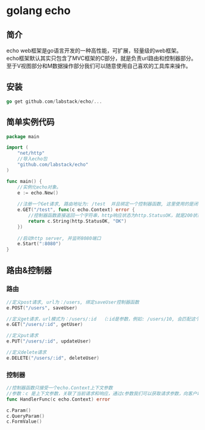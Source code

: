 # golang echo

## 简介
echo web框架是go语言开发的一种高性能，可扩展，轻量级的web框架。  
echo框架默认其实只包含了MVC框架的C部分，就是负责url路由和控制器部分。至于V视图部分和M数据操作部分我们可以随意使用自己喜欢的工具库来操作。

## 安装
```go
go get github.com/labstack/echo/...
```

## 简单实例代码
```go
package main

import (
	"net/http"
	//导入echo包
	"github.com/labstack/echo"
)

func main() {
    //实例化echo对象。
	e := echo.New()
	
	//注册一个Get请求, 路由地址为: /test  并且绑定一个控制器函数, 这里使用的是闭包函数。 
	e.GET("/test", func(c echo.Context) error {
	    //控制器函数直接返回一个字符串，http响应状态为http.StatusOK，就是200状态。
		return c.String(http.StatusOK, "OK")
	})
	
	//启动http server, 并监听8080端口
    e.Start(":8080")
}
```

## 路由&控制器

### 路由
```go
//定义post请求, url为：/users, 绑定saveUser控制器函数
e.POST("/users", saveUser)

//定义get请求，url模式为：/users/:id  （:id是参数，例如: /users/10, 会匹配这个url模式），绑定getUser控制器函数
e.GET("/users/:id", getUser)

//定义put请求
e.PUT("/users/:id", updateUser)

//定义delete请求
e.DELETE("/users/:id", deleteUser)
```

### 控制器
```go
//控制器函数只接受一个echo.Context上下文参数
//参数：c 是上下文参数，关联了当前请求和响应，通过c参数我们可以获取请求参数，向客户端响应结果。
func HandlerFunc(c echo.Context) error

c.Param()
c.QueryParam()
c.FormValue()

```